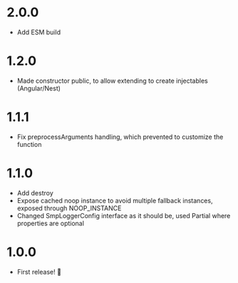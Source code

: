 # 2.0.0
* Add ESM build

# 1.2.0
* Made constructor public, to allow extending to create injectables (Angular/Nest)

# 1.1.1
* Fix preprocessArguments handling, which prevented to customize the function

# 1.1.0

* Add destroy
* Expose cached noop instance to avoid multiple fallback instances, exposed through NOOP_INSTANCE
* Changed SmpLoggerConfig interface as it should be, used Partial where properties are optional

# 1.0.0

* First release! 🎉 

